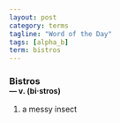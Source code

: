 ```yaml
---
layout: post
category: terms
tagline: "Word of the Day"
tags: [alpha_b]
term: bistros
---
```


<h3>Bistros<br/> <small>&mdash; v. (bi<span>&middot;</span>stros)</small></h3>
<p><ol>
<li>a messy insect</li>
</ol></p>
